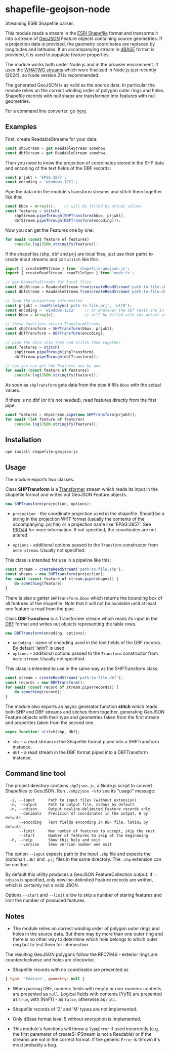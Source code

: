 # shapefile-geojson-node

Streaming ESRI Shapefile parser.

This module reads a stream in the [ESRI Shapefile](https://www.esri.com/content/dam/esrisites/sitecore-archive/Files/Pdfs/library/whitepapers/pdfs/shapefile.pdf)
format and transorms it into a stream of
[GeoJSON](https://datatracker.ietf.org/doc/html/rfc7946) Feature objects
containing source geometries. If a projection data is provided,
the geometry coordinates are replaced by longitudes and latitudes.
If an accompanying stream in [dBASE](https://en.wikipedia.org/wiki/.dbf) format is provided,
it is used to populate feature properties.

The module works both under Node.js and in the browser environment.
It uses the [WHATWG streams](https://streams.spec.whatwg.org)
which were finalized in Node.js just recently (2024), so Node version 21
is recommended.

The generated GeoJSON is as valid as the source data.
In particular the module relies on the correct winding order
of polygon outer rings and holes.
Shapefile records with null shape are transformed into
features with null geometries.

For a command line converter, go [here](#command-line-tool).

## Examples

First, create ReadableStreams for your data:
```js
const shpStream = get ReadableStream somehow;
const dbfStream = get ReadableStream somehow;
```
Then you need to know the projection of coordinates stored in the SHP
data and encoding of the text fields of the DBF records:
```js
const prjwkt = 'EPSG:3857';
const encoding = 'windows-1251';
```
Pipe the data into the module's transform streams
and stitch them together like this:
```js
const bbox = Array(4);    // will be filled by actual values
const features = stitch(
    shpStream.pipeThrough(SHPTransform(bbox, prjwkt),
    dbfStream.pipeThrough(DBFTransform(encoding)));
```
Now you can get the Features one by one:
```js
for await (const feature of features)
    console.log(JSON.stringify(feature));
```

If the shapefiles (shp, dbf and prj) are local files,
just use their paths to create input streams and call `stitch` like this:
```js
import { createSHPStream } from 'shapefile-geojson-js';
import { createReadStream, readFileSync } from 'node:fs';

// get ReadableStreams for local files
const shpStream = ReadableStream.from(createReadStream('path-to-file.shp'));
const dbfstream = ReadableStream.from(createReadStream('path-to-file.dbf'));

// load the projection information
const prjwkt = readFileSync('path-to-file.prj', 'utf8');
const encoding = 'windows-1252'    // or whatever the dbf texts are in
const bbox = Array(4);             // will be filled with the actual values

// these functions return TransformStreams
const shpTransform = SHPTransform(bbox, prjwkt);
const dbfTransform = DBFTransform(encoding);

// pipe the data into them and stitch them together
const features = stitch(
    shpStream.pipeThrough(shpTransform),
    dbfStream.pipeThrough(dbfTransform));

// now you can get the Features one by one
for await (const feature of features)
    console.log(JSON.stringify(feature));
```
As soon as `shpTransform` gets data from the pipe it fills
`bbox` with the actual values.

If there is no dbf (or it's not needed), read features directly
from the first pipe:
```js
const features = shpstream.pipe(new SHPTransform(prjwkt));
for await (let feature of features)
    console.log(JSON.stringify(feature));
```

## Installation

```sh
npm install shapefile-geojson-js
```

## Usage

The module exports two classes.

Class **SHPTransform** is a
[Transformer](https://nodejs.org/dist/latest-v21.x/docs/api/stream.html#class-streamtransform)
stream which reads its input in the shapefile format and writes out
GeoJSON Feature objects.
```js
new SHPTransform(projection, options);
```
* `projection` - the coordinate projection used in the shapefile. Should be
a string in the projection WKT format (usually the contents of the
accompanying .prj file) or a projection name like 'EPSG:3857'.
See [PROJ4](https://github.com/proj4js/proj4js) for more information.
If not specified, the coordinates are not altered.

* `options` - additional options passed to the `Transform` constructor
from `node:stream`. Usually not specified.

This class is intended for use in a pipeline like this:
```js
const stream = createReadStream('path-to-file.shp');
const shapes = new SHPTransform(projection);
for await (const feature of stream.pipe(shapes)) {
    do-something(feature);
}
```
There is also a getter `SHPTransform.bbox` which returns the bounding box
of all features of the shapefile. Note that it will not be available
until at least one feature is read from the pipe.

Class **DBFTransform** is a Transformer stream which reads its input in the
[DBF](https://en.wikipedia.org/wiki/.dbf) format and writes out
objects representing the table rows.
```js
new DBFTransform(encoding, options);
```
* `encoding` - name of encoding used in the text fields of the DBF records.
By default 'latin1' is used.
* `options` - additional options passed to the `Transform` constructor
from `node:stream`. Usually not specified.

This class is intended to use in the same way as the SHPTransform class.
```js
const stream = createReadStream('path-to-file.dbf');
const records = new DBFTransform();
for await (const record of stream.pipe(records)) {
    do-something(record);
}
```

The module also exports an async generator function **stitch**
which reads both SHP and DBF streams and stiches them together,
generating GeoJSON Feature objects with their type and
geometries taken from the first stream and properties
taken from the second one.
```js
async function* stitch(shp, dbf);
```
* `shp` - a read stream in the Shapefile format piped into a SHPTransform
instance.
* `dbf` - a read stream in the DBF format piped into a DBFTransform
instance.

## Command line tool

The project directory contains `shp2json.js`, a Node.js script to
convert Shapefiles to GeoJSON. Run `./shp2json -h` to see its
"usage" message:
```
  -i, --input      Path to input files (without extension)
  -o, --output     Path to output file, stdout by default
  -n, --ndjson     Output newline-delimited Feature records only
      --decimals   Precision of coordinates in the output, 6 by default
      --encoding   Text fields enconding in DBF file, latin1 by default
      --limit      Max number of features to accept, skip the rest
      --start      Number of features to skip at the beginnning
  -h, --help       Show this help and exit
      --version    Show version number and exit
```
The option `--input` expects path to the input `.shp` file and expects
the (optional) `.dbf` and `.prj` files in the same directory.
The `.shp` extension can be omitted.

By default this utility produces a GeoJSON
FeatureCollection output. If `--ndjson` is specified, only newline-delimited
Feature records are written, which is certainly not a valid JSON.

Options `--start` and `--limit` allow to skip a number of staring features
and limit the number of produced features.

## Notes

* The module relies on correct winding order of polygon outer rings and holes
in the source data. But there may by more than one outer ring
and there is no other way to determine which hole belongs to which outer ring
but to test them for intersection.

The resulting GeoJSON polygons follow the RFC7946 - exterior rings are
counterclockwise and holes are clockwise.

* Shapefile records with no coordinates are presented as
```js
{ type: 'Feature', geometry: null }
```

* When parsing DBF, numeric fields with empty or non-numeric contents
are presented as `null`. Logical fields with contents [YyTt]
are presented as `true`, with [NnFf] - as `false`, otherwise as `null`.

* Shapefile records of 'Z' and 'M' types are not implemented.

* Only dBase format level 5 without encryption is implemented.

* This module's functions will throw a `TypeError` if used incorrectly
(e.g. the first parameter of createSHPStream is not a Readable)
or if the streams are not in the correct format. If the generic
`Error` is thrown it's most probably a bug.
